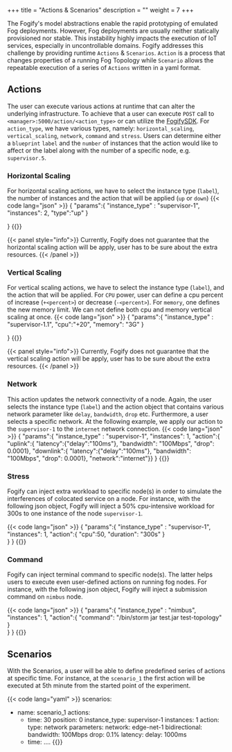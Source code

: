 +++
title = "Actions & Scenarios"
description = ""
weight = 7
+++

The Fogify's model abstractions enable the rapid prototyping of emulated Fog deployments. 
However, Fog deployments are usually neither statically provisioned nor stable. 
This instability highly impacts the execution of IoT services, especially in uncontrollable domains.
Fogify addresses this challenge by providing runtime `Actions` & `Scenarios`. 
`Action` is a process that changes properties of a running Fog Topology while 
`Scenario` allows the repeatable execution of a series of `Actions` written in a yaml format.

## Actions

The user can execute various actions at runtime that can alter the underlying infrastructure. 
To achieve that a user can execute `POST` call to `<manager>:5000/action/<action_type>` or can utilize the [FogifySDK]().
For `action_type`, we have various types, namely: `horizontal_scaling`, `vertical_scaling`, `network`, `command` and `stress`.
Users can determine either a `blueprint` `label` and the `number` of instances that the action would like to affect or 
the label along with the number of a specific node, e.g. `supervisor.5`.


### Horizontal Scaling
For horizontal scaling actions, we have to select the instance type (`label`), 
the number of instances and the action that will be applied (`up` or `down`)
{{< code lang="json" >}}
{ 
  "params":{
    "instance_type" : "supervisor-1", 
    "instances": 2, 
    "type":"up"
    } 

}
{{</code>}}

{{< panel style="info">}} 
Currently, Fogify does not guarantee that the horizontal scaling action will be apply, user has to be sure about the extra resources.
{{< /panel >}}

### Vertical Scaling
For vertical scaling actions, we have to select the instance type (`label`), and the action that will be applied.
For `CPU` power, user can define a cpu percent of increase (`+<percent>`) or decrease (`-<percent>`). 
For `memory`, one defines the new memory limit. We can not define both cpu and memory vertical scaling at once.
{{< code lang="json" >}}
{ 
  "params":{
    "instance_type" : "supervisor-1.1", 
    "cpu":"+20",
    "memory": "3G"
    } 

}
{{</code>}}


{{< panel style="info">}} 
Currently, Fogify does not guarantee that the vertical scaling action will be apply, user has to be sure about the extra resources.
{{< /panel >}}
### Network
This action updates the network connectivity of a node. Again, the user selects the instance type (`label`)
and the action object that contains various network parameter like `delay`, `bandwidth`, `drop` etc. Furthermore, a user 
selects a specific network. At the following example, we apply our action to the `supervisor-1` to the  `internet` network connection.
{{< code lang="json" >}}
{ "params":{
	"instance_type" : "supervisor-1", 
	"instances": 1, 
	"action":{
		"uplink":{
			"latency":{"delay":"100ms"}, 
			"bandwidth": "100Mbps", 
			"drop": 0.0001},
		"downlink":{
			"latency":{"delay":"100ms"}, 
			"bandwidth": "100Mbps", 
			"drop": 0.0001}, 
	"network":"internet"}} 
	}
{{</code>}}



### Stress
Fogify can inject extra workload to specific node(s) in order to simulate the interferences of colocated service
on a node. For instance, with the following json object, Fogify will inject a 50% cpu-intensive workload for 300s to one instance
of the node `supervisor-1`. 

{{< code lang="json" >}}
    { 
    "params":{
        "instance_type" : "supervisor-1", 
        "instances": 1, 
        "action":{
            "cpu":50,
            "duration": "300s"
            }	
        } 
    }
{{</code>}}

### Command
Fogify can inject terminal command to specific node(s). The latter helps users to execute even user-defined actions on running fog nodes.
For instance, with the following json object, Fogify will inject a submission command on `nimbus` node. 

{{< code lang="json" >}}
    { 
    "params":{
        "instance_type" : "nimbus", 
        "instances": 1, 
        "action":{
            "command": "/bin/storm jar test.jar test-topology"
            }	
        } 
    }
{{</code>}}

## Scenarios

With the Scenarios, a user will be able to define predefined series of actions at specific time. 
For instance, at the `scenario_1` the first action will be executed at 5th minute from the started point of the experiment.

{{< code lang="yaml" >}}
scenarios:
- name: scenario_1
  actions: 
    - time: 30
      position: 0
      instance_type: supervisor-1
      instances: 1
      action:
        type: network
        parameters:
            network: edge-net-1
            bidirectional:
              bandwidth: 100Mbps
              drop: 0.1%
              latency:
                delay: 1000ms
    - time: ....
{{</code >}}

